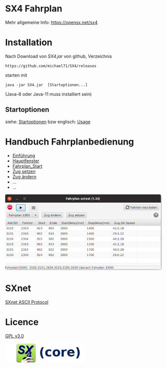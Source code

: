 # SX4 Fahrplan

Mehr allgemeine Info: https://opensx.net/sx4

# Installation

Nach Download von *SX4.jar* von github, Verzeichnis 

    https://github.com/michael71/SX4/releases

starten mit 
    
    java -jar SX4.jar  [Startoptionen...]

(Java-8 oder Java-11 muss installiert sein)

## Startoptionen

siehe: [Startoptionen](02-optionen.md)
bzw englisch: [Usage](02-usage.md)

# Handbuch Fahrplanbedienung

* [Einführung](01-Einfuehrung.md)
* [Hauptfenster](03-Hauptfenster.md)
* [Fahrplan_Start](04-Fahrplan_Start.md)
* [Zug setzen](05-Zug_setzen.md)
* [Zug ändern](06-Zug_aendern.md)
* ...
* ...

![](fahrplan1.png)

# SXnet

[SXnet ASCII Protocol](20-protocol.md)


# Licence

[GPL v3.0](https://www.gnu.org/licenses/gpl-3.0.en.html)

![](sx4_loco2_core.png)


